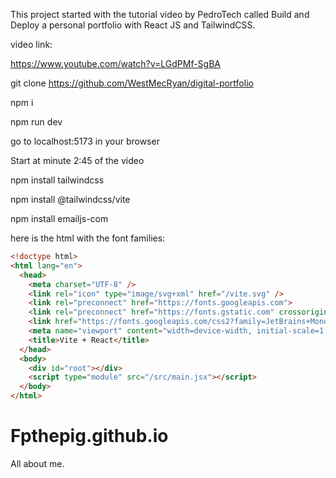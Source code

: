This project started with the tutorial video by PedroTech called Build and Deploy a personal portfolio with React JS and TailwindCSS.

video link:

https://www.youtube.com/watch?v=LGdPMf-SgBA

git clone https://github.com/WestMecRyan/digital-portfolio

npm i

npm run dev

go to localhost:5173 in your browser

Start at minute 2:45 of the video

npm install tailwindcss

npm install @tailwindcss/vite

npm install emailjs-com

here is the html with the font families:
```html
<!doctype html>
<html lang="en">
  <head>
    <meta charset="UTF-8" />
    <link rel="icon" type="image/svg+xml" href="/vite.svg" />
    <link rel="preconnect" href="https://fonts.googleapis.com">
    <link rel="preconnect" href="https://fonts.gstatic.com" crossorigin>
    <link href="https://fonts.googleapis.com/css2?family=JetBrains+Mono:ital,wght@0,100..800;1,100..800&family=Space+Grotesk:wght@300..700&display=swap" rel="stylesheet">
    <meta name="viewport" content="width=device-width, initial-scale=1.0" />
    <title>Vite + React</title>
  </head>
  <body>
    <div id="root"></div>
    <script type="module" src="/src/main.jsx"></script>
  </body>
</html>
```
# Fpthepig.github.io
All about me.
